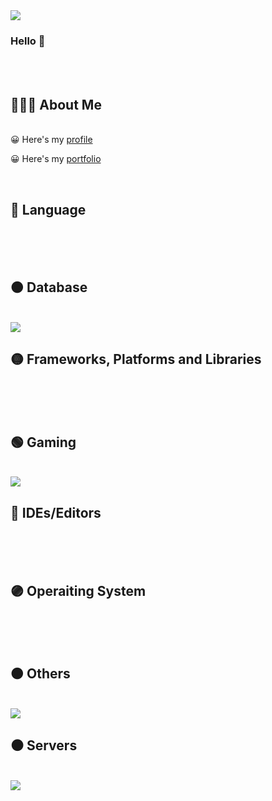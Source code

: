 

<!--
**hee2425/hee2425** is a ✨ _special_ ✨ repository because its `README.md` (this file) appears on your GitHub profile.

Here are some ideas to get you started:

- 🔭 I’m currently working on ...
- 🌱 I’m currently learning ...
- 👯 I’m looking to collaborate on ...
- 🤔 I’m looking for help with ...
- 💬 Ask me about ...
- 📫 How to reach me: ...
- 😄 Pronouns: ...
- ⚡ Fun fact: ...
-->


<img src="https://capsule-render.vercel.app/api?type=waving&color=FF8C8C&height=300&section=header&text=Chaehee&fontSize=90" />

### Hello 👋
<br>
<br>


## 👩🏻‍💻 About Me
<br/>
😀 Here's my <a target="_blank" href="https://leeward-brow-1da.notion.site/dcba81e30912475daffc284d9129aa1d">profile</a>

😀 Here's my <a target="_blank" href="https://leeward-brow-1da.notion.site/8e46cba7b2ed4bb99626b583ab327ad6?v=0ba5b0c724884bb09494c893a04d7033">portfolio</a>

<br>

## 🔴 Language 
<br/>
<div class="grid-image">
  <img alt="" src="https://img.shields.io/badge/html5-%23E34F26.svg?style=for-the-badge&logo=html5&logoColor=white" />
  <img alt="" src="https://img.shields.io/badge/css3-%231572B6.svg?style=for-the-badge&logo=css3&logoColor=white" />
  <img alt="" src="https://img.shields.io/badge/java-%23ED8B00.svg?style=for-the-badge&logo=java&logoColor=white" />
  <img alt="" src="https://img.shields.io/badge/javascript-%23323330.svg?style=for-the-badge&logo=javascript&logoColor=%23F7DF1E" />
  <img alt="" src="https://img.shields.io/badge/php-%23777BB4.svg?style=for-the-badge&logo=php&logoColor=white" />
  <img alt="" src="https://img.shields.io/badge/c%23-%23239120.svg?style=for-the-badge&logo=c-sharp&logoColor=white" />
</div>
<br>

## 🟠 Database
<br/>
<img src="https://img.shields.io/badge/mysql-%2300f.svg?style=for-the-badge&logo=mysql&logoColor=white"/>
<br>

## 🟡 Frameworks, Platforms and Libraries
<br/>
<div class="grid-image">
  <img alt="" src="https://img.shields.io/badge/jquery-%230769AD.svg?style=for-the-badge&logo=jquery&logoColor=white"/>
  <img alt="" src="https://img.shields.io/badge/chart.js-F5788D.svg?style=for-the-badge&logo=chart.js&logoColor=white"/>
</div>
<br>


## 🟢 Gaming
<br/>
<img src="https://img.shields.io/badge/unity-%23000000.svg?style=for-the-badge&logo=unity&logoColor=white"/>
<br>

## 🔵 IDEs/Editors
<br/>
<div class="grid-image">
  <img alt="" src="https://img.shields.io/badge/Android%20Studio-3DDC84.svg?style=for-the-badge&logo=android-studio&logoColor=white"/>
  <img alt="" src="https://img.shields.io/badge/Eclipse-FE7A16.svg?style=for-the-badge&logo=Eclipse&logoColor=white"/>
  <img alt="" src="https://img.shields.io/badge/IntelliJIDEA-000000.svg?style=for-the-badge&logo=intellij-idea&logoColor=white"/>
  <img alt="" src="https://img.shields.io/badge/Notepad++-90E59A.svg?style=for-the-badge&logo=notepad%2b%2b&logoColor=black"/>
  <img alt=""src="https://img.shields.io/badge/Visual%20Studio-5C2D91.svg?style=for-the-badge&logo=visual-studio&logoColor=white"/>
</div>
<br>


## 🟣 Operaiting System
<br/>
<div class="grid-image">
  <img alt="" src="https://img.shields.io/badge/Android-3DDC84?style=for-the-badge&logo=android&logoColor=white"/>
  <img alt="" src="https://img.shields.io/badge/cent%20os-002260?style=for-the-badge&logo=centos&logoColor=F0F0F0"/>
  <img alt="" src="https://img.shields.io/badge/Ubuntu-E95420?style=for-the-badge&logo=ubuntu&logoColor=white"/>
</div>
<br>

          
## 🟤 Others
<br/>
<img src="https://img.shields.io/badge/Notion-%23000000.svg?style=for-the-badge&logo=notion&logoColor=white"/>
<br>

## ⚫ Servers
<br/>
<img src="https://img.shields.io/badge/apache%20tomcat-%23F8DC75.svg?style=for-the-badge&logo=apache-tomcat&logoColor=black"/>
<br>






